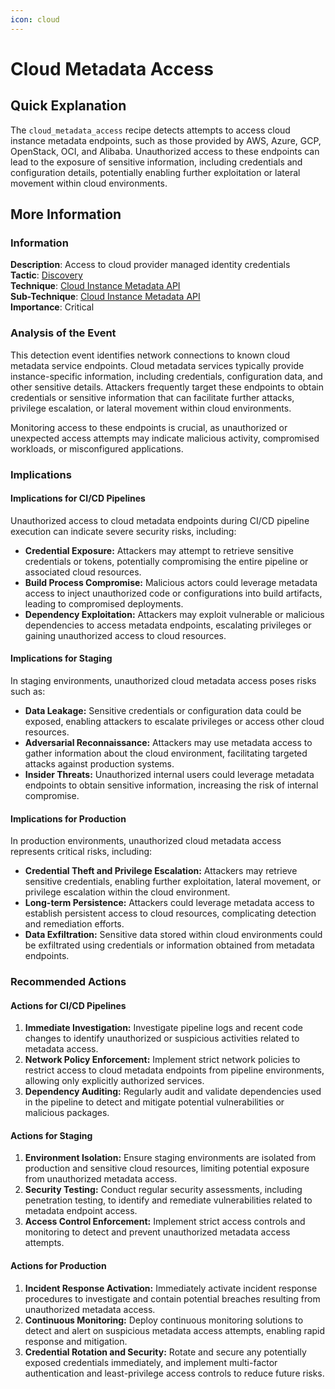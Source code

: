 ```yaml
---
icon: cloud
---
```


# Cloud Metadata Access

## Quick Explanation

The `cloud_metadata_access` recipe detects attempts to access cloud instance metadata endpoints, such as those provided by AWS, Azure, GCP, OpenStack, OCI, and Alibaba. Unauthorized access to these endpoints can lead to the exposure of sensitive information, including credentials and configuration details, potentially enabling further exploitation or lateral movement within cloud environments.

## More Information

### Information

**Description**: Access to cloud provider managed identity credentials\
**Tactic**: [Discovery](https://jibril.garnet.ai/mitre/mitre/ta0007)\
**Technique**: [Cloud Instance Metadata API](https://jibril.garnet.ai/mitre/mitre/ta0007/t1592)\
**Sub-Technique**: [Cloud Instance Metadata API](https://jibril.garnet.ai/mitre/mitre/ta0007/t1592/t1592.001)\
**Importance**: Critical

### Analysis of the Event

This detection event identifies network connections to known cloud metadata service endpoints. Cloud metadata services typically provide instance-specific information, including credentials, configuration data, and other sensitive details. Attackers frequently target these endpoints to obtain credentials or sensitive information that can facilitate further attacks, privilege escalation, or lateral movement within cloud environments.

Monitoring access to these endpoints is crucial, as unauthorized or unexpected access attempts may indicate malicious activity, compromised workloads, or misconfigured applications.

### Implications

#### Implications for CI/CD Pipelines

Unauthorized access to cloud metadata endpoints during CI/CD pipeline execution can indicate severe security risks, including:

* **Credential Exposure:** Attackers may attempt to retrieve sensitive credentials or tokens, potentially compromising the entire pipeline or associated cloud resources.
* **Build Process Compromise:** Malicious actors could leverage metadata access to inject unauthorized code or configurations into build artifacts, leading to compromised deployments.
* **Dependency Exploitation:** Attackers may exploit vulnerable or malicious dependencies to access metadata endpoints, escalating privileges or gaining unauthorized access to cloud resources.

#### Implications for Staging

In staging environments, unauthorized cloud metadata access poses risks such as:

* **Data Leakage:** Sensitive credentials or configuration data could be exposed, enabling attackers to escalate privileges or access other cloud resources.
* **Adversarial Reconnaissance:** Attackers may use metadata access to gather information about the cloud environment, facilitating targeted attacks against production systems.
* **Insider Threats:** Unauthorized internal users could leverage metadata endpoints to obtain sensitive information, increasing the risk of internal compromise.

#### Implications for Production

In production environments, unauthorized cloud metadata access represents critical risks, including:

* **Credential Theft and Privilege Escalation:** Attackers may retrieve sensitive credentials, enabling further exploitation, lateral movement, or privilege escalation within the cloud environment.
* **Long-term Persistence:** Attackers could leverage metadata access to establish persistent access to cloud resources, complicating detection and remediation efforts.
* **Data Exfiltration:** Sensitive data stored within cloud environments could be exfiltrated using credentials or information obtained from metadata endpoints.

### Recommended Actions

#### Actions for CI/CD Pipelines

1. **Immediate Investigation:** Investigate pipeline logs and recent code changes to identify unauthorized or suspicious activities related to metadata access.
2. **Network Policy Enforcement:** Implement strict network policies to restrict access to cloud metadata endpoints from pipeline environments, allowing only explicitly authorized services.
3. **Dependency Auditing:** Regularly audit and validate dependencies used in the pipeline to detect and mitigate potential vulnerabilities or malicious packages.

#### Actions for Staging

1. **Environment Isolation:** Ensure staging environments are isolated from production and sensitive cloud resources, limiting potential exposure from unauthorized metadata access.
2. **Security Testing:** Conduct regular security assessments, including penetration testing, to identify and remediate vulnerabilities related to metadata endpoint access.
3. **Access Control Enforcement:** Implement strict access controls and monitoring to detect and prevent unauthorized metadata access attempts.

#### Actions for Production

1. **Incident Response Activation:** Immediately activate incident response procedures to investigate and contain potential breaches resulting from unauthorized metadata access.
2. **Continuous Monitoring:** Deploy continuous monitoring solutions to detect and alert on suspicious metadata access attempts, enabling rapid response and mitigation.
3. **Credential Rotation and Security:** Rotate and secure any potentially exposed credentials immediately, and implement multi-factor authentication and least-privilege access controls to reduce future risks.
